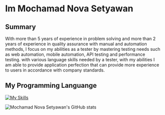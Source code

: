 # Im Mochamad Nova Setyawan 
## Summary
With more than 5 years of experience in problem solving and more than 2 years of experience in quality assurance with manual and automation methods, I focus on my abilities as a tester by mastering testing needs such as web automation, mobile automation, API testing and performance testing. with various language skills needed by a tester, with my abilities I am able to provide application perfection that can provide more experience to users in accordance with company standards.

## My Programming Languange
[![My Skills](https://skillicons.dev/icons?i=js,java,py)](https://skillicons.dev)

![Mochamad Nova Setyawan's GitHub stats](https://github-readme-stats.vercel.app/api?username=MochamadNovaSetyawan&show_icons=true&theme=transparent)

